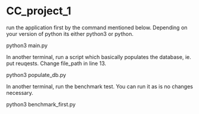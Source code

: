# CC_project_1


run the application first by the command mentioned below. Depending on your version of python its either python3 or python.

python3 main.py

In another terminal, run a script which basically populates the database, ie. put reuqests. Change file_path in line 13. 

python3 populate_db.py

In another terminal, run the benchmark test. You can run it as is no changes necessary.

python3 benchmark_first.py
